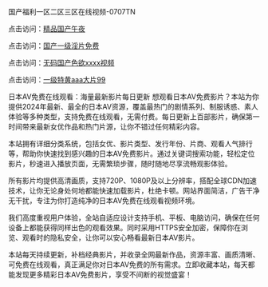 国产福利一区二区三区在线视频-0707TN

点击访问：<a href="https://tfda.pages.dev/">精品国产午夜</a>

点击访问：<a href="https://gda-c7m.pages.dev/">国产一级淫片免费</a>

点击访问：<a href="https://gfd-5xg.pages.dev/">无码国产色欲xxxx视频</a>

点击访问：<a href="https://fdhf-454.pages.dev/">一级特黄aaa大片99</a>

日本AV免费在线观看：海量最新影片每日更新
想观看日本AV免费影片？本站为你提供2024年最新、最全的日本AV资源，覆盖最热门的剧情系列、制服诱惑、素人体验等多种类型，支持免费在线观看，无需付费。每日更新上百部影片，确保第一时间带来最新女优作品和热门片源，让你不错过任何精彩内容。

本站拥有详细分类系统，包括女优、影片类型、发行年份、片商、观看人气排行等，帮助你快速找到感兴趣的日本AV免费影片。通过关键词搜索功能，轻松定位影片，秒速进入播放页面，无需繁琐步骤，随时随地尽享流畅观影体验。

所有影片均提供高清画质，支持720P、1080P及以上分辨率，搭配全球CDN加速技术，让你无论身处何地都能快速加载影片，杜绝卡顿。网站界面简洁，广告干净无干扰，专注为你打造纯净的日本AV免费在线观看视频环境。

我们高度重视用户体验，全站自适应设计支持手机、平板、电脑访问，确保在任何设备上都能获得同样出色的观看效果。同时采用HTTPS安全加密，保障你在浏览、观看时的隐私安全，让你可以安心畅看最新日本AV影片。

本站每天持续更新，补档经典影片，并收录全网最新作品，资源丰富、画质清晰、可免费在线观看，真正满足你对日本AV免费的所有需求。立即收藏本站，每天都能发现更多精彩日本AV免费影片，享受不间断的视觉盛宴！

<span style="display:none;">[Canonical link] ( ）</span>
